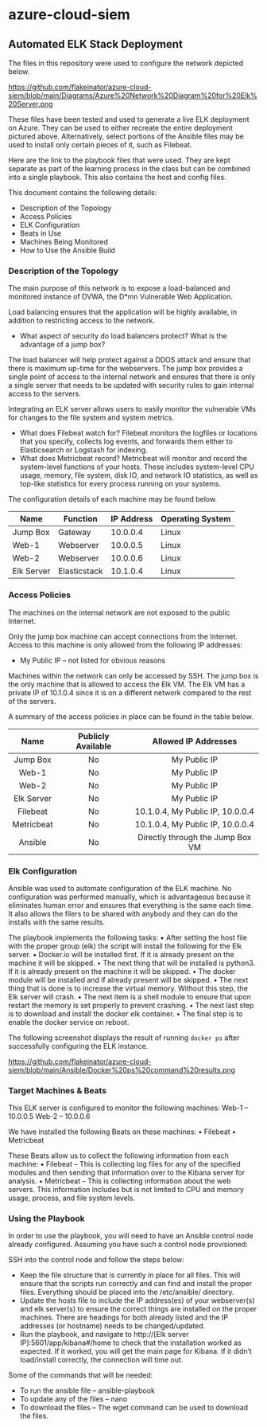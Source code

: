 # azure-cloud-siem
## Automated ELK Stack Deployment

The files in this repository were used to configure the network depicted below.

https://github.com/flakeinator/azure-cloud-siem/blob/main/Diagrams/Azure%20Network%20Diagram%20for%20Elk%20Server.png

These files have been tested and used to generate a live ELK deployment on Azure. They can be used to either recreate the entire deployment pictured above. Alternatively, select portions of the Ansible files may be used to install only certain pieces of it, such as Filebeat.

Here are the link to the playbook files that were used. They are kept separate as part of the learning process in the class but can be combined into a single playbook. This also contains the host and config files.

This document contains the following details:
- Description of the Topology
- Access Policies
- ELK Configuration
- Beats in Use
- Machines Being Monitored
- How to Use the Ansible Build


### Description of the Topology

The main purpose of this network is to expose a load-balanced and monitored instance of DVWA, the D*mn Vulnerable Web Application.

Load balancing ensures that the application will be highly available, in addition to restricting access to the network.

-    What aspect of security do load balancers protect? What is the advantage of a jump box?

The load balancer will help protect against a DDOS attack and ensure that there is maximum up-time for the webservers. The jump box provides a single point of access to the internal network and ensures that there is only a single server that needs to be updated with security rules to gain internal access to the servers.

Integrating an ELK server allows users to easily monitor the vulnerable VMs for changes to the file system and system metrics.
- What does Filebeat watch for? 
Filebeat monitors the logfiles or locations that you specify, collects log events, and forwards them either to Elasticsearch or Logstash for indexing.
-  What does Metricbeat record? 
Metricbeat will monitor and record the system-level functions of your hosts. These includes system-level CPU usage, memory, file system, disk IO, and network IO statistics, as well as top-like statistics for every process running on your systems.

The configuration details of each machine may be found below.

| Name         | Function     | IP Address | Operating System |
|--------------|--------------|------------|------------------|
| Jump Box     | Gateway      | 10.0.0.4   | Linux            |
| Web-1 | Webserver    | 10.0.0.5   | Linux            |
| Web-2 | Webserver    | 10.0.0.6   | Linux            |
| Elk Server   | Elasticstack | 10.1.0.4   | Linux            |

### Access Policies

The machines on the internal network are not exposed to the public Internet. 

Only the jump box machine can accept connections from the Internet. Access to this machine is only allowed from the following IP addresses:
- My Public IP – not listed for obvious reasons

Machines within the network can only be accessed by SSH.
The jump box is the only machine that is allowed to access the Elk VM. The Elk VM has a private IP of 10.1.0.4 since it is on a different network compared to the rest of the servers.

A summary of the access policies in place can be found in the table below.


|     Name    | Publicly Available |       Allowed IP Addresses       |
|:-----------:|:------------------:|:--------------------------------:|
|   Jump Box  |         No         |           My Public IP           |
|    Web-1    |         No         |           My Public IP           |
|    Web-2    |         No         |           My Public IP           |
|  Elk Server |         No         |           My Public IP           |
|   Filebeat  |         No         | 10.1.0.4, My Public IP, 10.0.0.4 |
|  Metricbeat |         No         | 10.1.0.4, My Public IP, 10.0.0.4 |
|   Ansible   |         No         | Directly through the Jump Box VM |

### Elk Configuration

Ansible was used to automate configuration of the ELK machine. No configuration was performed manually, which is advantageous because it eliminates human error and ensures that everything is the same each time. It also allows the filers to be shared with anybody and they can do the installs with the same results.

The playbook implements the following tasks:
•    After setting the host file with the proper group (elk) the script will install the following for the Elk server.
•    Docker.io will be installed first. If it is already present on the machine it will be skipped.
•    The next thing that will be installed is python3. If it is already present on the machine it will be skipped.
•    The docker module will be installed and if already present will be skipped.
•    The next thing that is done is to increase the virtual memory. Without this step, the Elk server will crash.
•    The next item is a shell module to ensure that upon restart the memory is set properly to prevent crashing.
•    The next last step is to download and install the docker elk container.
•    The final step is to enable the docker service on reboot.

The following screenshot displays the result of running `docker ps` after successfully configuring the ELK instance.

https://github.com/flakeinator/azure-cloud-siem/blob/main/Ansible/Docker%20ps%20command%20results.png

### Target Machines & Beats
This ELK server is configured to monitor the following machines:
Web-1 – 10.0.0.5
Web-2 – 10.0.0.6

We have installed the following Beats on these machines:
•    Filebeat
•    Metricbeat

These Beats allow us to collect the following information from each machine:
•    Filebeat – This is collecting log files for any of the specified modules and then sending that information over to the Kibana server for analysis.
•    Metricbeat – This is collecting information about the web servers. This information includes but is not limited to CPU and memory usage, process, and file system levels.


### Using the Playbook
In order to use the playbook, you will need to have an Ansible control node already configured. Assuming you have such a control node provisioned: 

SSH into the control node and follow the steps below:
- Keep the file structure that is currently in place for all files. This will ensure that the scripts run correctly and can find and install the proper files. Everything should be placed into the /etc/ansible/ directory.
- Update the hosts file to include the IP address(es) of your webserver(s) and elk server(s) to ensure the correct things are installed on the proper machines. There are headings for both already listed and the IP addresses (or hostname) needs to be changed/updated.
- Run the playbook, and navigate to http://[Elk server IP]:5601/app/kibana#/home to check that the installation worked as expected. If it worked, you will get the main page for Kibana. If it didn’t load/install correctly, the connection will time out.

Some of the commands that will be needed:

- To run the ansible file – ansible-playbook <name of playbook>
- To update any of the files – nano <filename>
- To download the files – The wget command can be used to download the files.
